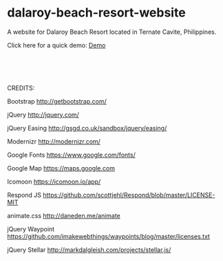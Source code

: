 # dalaroy-beach-resort-website
A website for Dalaroy Beach Resort located in Ternate Cavite, Philippines.


Click here for a quick demo:
<a href="https://del22vin.github.io/dalaroy-beach-resort-website/" target="_blank">Demo</a>

<br><br><br><br>
CREDITS:

Bootstrap
http://getbootstrap.com/

jQuery
http://jquery.com/

jQuery Easing
http://gsgd.co.uk/sandbox/jquery/easing/

Modernizr
http://modernizr.com/

Google Fonts
https://www.google.com/fonts/

Google Map
https://maps.google.com

Icomoon
https://icomoon.io/app/

Respond JS
https://github.com/scottjehl/Respond/blob/master/LICENSE-MIT

animate.css
http://daneden.me/animate

jQuery Waypoint
https://github.com/imakewebthings/waypoints/blog/master/licenses.txt

jQuery Stellar
http://markdalgleish.com/projects/stellar.js/
